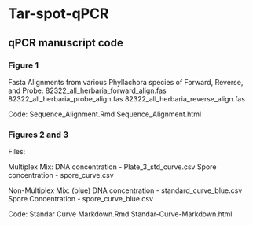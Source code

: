 # Tar-spot-qPCR
## qPCR manuscript code
### Figure 1
Fasta Alignments from various Phyllachora species of Forward, Reverse, and Probe:
82322_all_herbaria_forward_align.fas
82322_all_herbaria_probe_align.fas
82322_all_herbaria_reverse_align.fas

Code:
Sequence_Alignment.Rmd
Sequence_Alignment.html

### Figures 2 and 3
Files:

Multiplex Mix:
DNA concentration - Plate_3_std_curve.csv
Spore concentration - spore_curve.csv

Non-Multiplex Mix: (blue)
DNA concentration - standard_curve_blue.csv
Spore Concentration - spore_curve_blue.csv

Code:
Standar Curve Markdown.Rmd
Standar-Curve-Markdown.html
